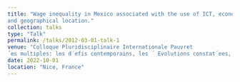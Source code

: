 ```yaml
---
title: "Wage inequality in Mexico associated with the use of ICT, economic sectors
and geographical location."
collection: talks
type: "Talk"
permalink: /talks/2012-03-01-talk-1
venue: "Colloque Pluridisciplinaire Internationale Pauvret
´es multiples: les d´efis contemporains, les ´ Evolutions constat´ees, et les Politiques. Haute Ecole du Travail et de l’Intervention Sociale, Nice,"
date: 2022-10-01
location: "Nice, France"
---
```


